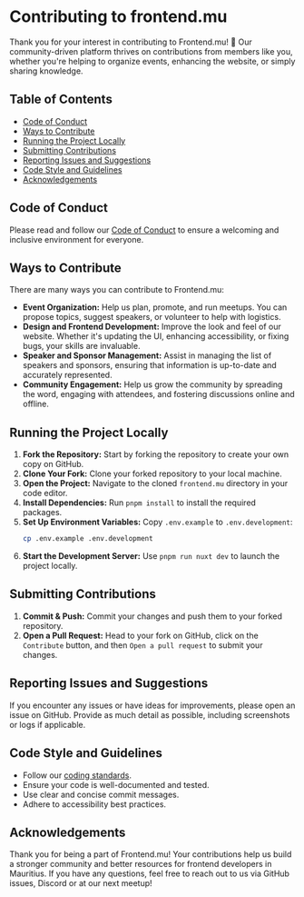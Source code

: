 <!-- omit in toc -->
# Contributing to frontend.mu

Thank you for your interest in contributing to Frontend.mu! 🎉 
Our community-driven platform thrives on contributions from members like you, whether you're helping 
to organize events, enhancing the website, or simply sharing knowledge.

<!-- omit in toc -->
## Table of Contents

- [Code of Conduct](#code-of-conduct)
- [Ways to Contribute](#ways-to-contribute)
- [Running the Project Locally](#running-the-project-locally)
- [Submitting Contributions](#submitting-contributions)
- [Reporting Issues and Suggestions](#reporting-issues-and-suggestions)
- [Code Style and Guidelines](#code-style-and-guidelines)
- [Acknowledgements](#acknowledgements)

## Code of Conduct

Please read and follow our [Code of Conduct](CODE_OF_CONDUCT.md) to ensure a welcoming and inclusive environment for everyone.

## Ways to Contribute

There are many ways you can contribute to Frontend.mu:

- **Event Organization:** Help us plan, promote, and run meetups. You can propose topics, suggest speakers, or volunteer to help with logistics.
- **Design and Frontend Development:** Improve the look and feel of our website. Whether it's updating the UI, enhancing accessibility, or fixing bugs, your skills are invaluable.
- **Speaker and Sponsor Management:** Assist in managing the list of speakers and sponsors, ensuring that information is up-to-date and accurately represented.
- **Community Engagement:** Help us grow the community by spreading the word, engaging with attendees, and fostering discussions online and offline.

## Running the Project Locally

1. **Fork the Repository:** Start by forking the repository to create your own copy on GitHub.
2. **Clone Your Fork:** Clone your forked repository to your local machine.
3. **Open the Project:** Navigate to the cloned `frontend.mu` directory in your code editor.
4. **Install Dependencies:** Run `pnpm install` to install the required packages.
5. **Set Up Environment Variables:** Copy `.env.example` to `.env.development`:
   ```bash
   cp .env.example .env.development
   ```
5. **Start the Development Server:** Use `pnpm run nuxt dev` to launch the project locally.

## Submitting Contributions

1. **Commit & Push:** Commit your changes and push them to your forked repository.
2. **Open a Pull Request:** Head to your fork on GitHub, click on the `Contribute` button, and then `Open a pull request` to submit your changes.

## Reporting Issues and Suggestions

If you encounter any issues or have ideas for improvements, please open an issue on GitHub. 
Provide as much detail as possible, including screenshots or logs if applicable.

## Code Style and Guidelines

- Follow our [coding standards](CODING_GUIDELINES.md).
- Ensure your code is well-documented and tested.
- Use clear and concise commit messages.
- Adhere to accessibility best practices.

## Acknowledgements

Thank you for being a part of Frontend.mu! Your contributions help us build a stronger community and better resources for frontend developers in Mauritius. 
If you have any questions, feel free to reach out to us via GitHub issues, Discord or at our next meetup!
